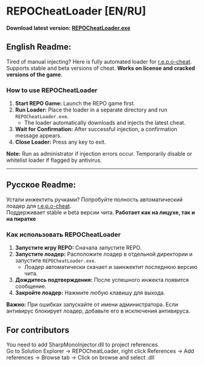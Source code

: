 # REPOCheatLoader [EN/RU]

**Download latest version: [REPOCheatLoader.exe](https://github.com/zakarka2006/REPOCheatLoader/releases/latest/download/REPOCheatLoader.exe)** 

## English Readme:

Tired of manual injecting? Here is fully automated loader for [r.e.p.o-cheat](https://github.com/D4rkks/r.e.p.o-cheat).  
Supports stable and beta versions of cheat. **Works on license and cracked versions of the game.**

### How to use REPOCheatLoader

1. **Start REPO Game:** Launch the REPO game first.
2. **Run Loader:** Place the loader in a separate directory and run `REPOCheatLoader.exe`.
   - The loader automatically downloads and injects the latest cheat.
3. **Wait for Confirmation:** After successful injection, a confirmation message appears.
4. **Close Loader:** Press any key to exit.

**Note:** Run as administrator if injection errors occur. Temporarily disable or whitelist loader if flagged by antivirus.

---

## Русское Readme:

Устали инжектить ручками? Попробуйте полность автоматический лоадер для [r.e.p.o-cheat](https://github.com/D4rkks/r.e.p.o-cheat).  
Поддерживает stable и beta версии чита. **Работает как на лицухе, так и на пиратке**

### Как использовать REPOCheatLoader

1. **Запустите игру REPO:** Сначала запустите REPO.
2. **Запустите лоадер:** Расположите лоадер в отдельной директории и запустите `REPOCheatLoader.exe`.
   - Лоадер автоматически скачает и заинжектит последнюю версию чита.
3. **Дождитесь подтверждения:** После успешного инжекта появится сообщение.
4. **Закройте лоадер:** Нажмите любую клавишу для выхода.

**Важно:** При ошибках запускайте от имени администратора. Если антивирус блокирует лоадер, добавьте его в исключения антивируса.

## For contributors

You need to add SharpMonoInjector.dll to project references.   
Go to Solution Explorer -> REPOCheatLoader, right click References -> Add references -> Browse tab -> Click on browse and select .dll
